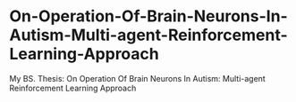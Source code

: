 # On-Operation-Of-Brain-Neurons-In-Autism-Multi-agent-Reinforcement-Learning-Approach
My BS. Thesis: On Operation Of Brain Neurons In Autism: Multi-agent Reinforcement Learning Approach
